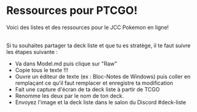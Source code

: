 # Ressources pour PTCGO!

Voici des listes et des ressources pour le JCC Pokemon en ligne!

<br>
Si tu souhaites partager ta deck liste et que tu es stratège, il te faut suivre les étapes suivante :


* Va dans Model.md puis clique sur "Raw"
* Copie tous le texte !!!
* Ouvre un éditeur de texte (ex : Bloc-Notes de Windows) puis coller en remplaçant ce qu'il faut remplacer et enregistre ta modification
* Fait une capture d'écran de ta deck liste à partir de TCGO
* Renomme les deux par le nom de ton deck.
* Envoyez l'image et la deck liste dans le salon du Discord #deck-liste

